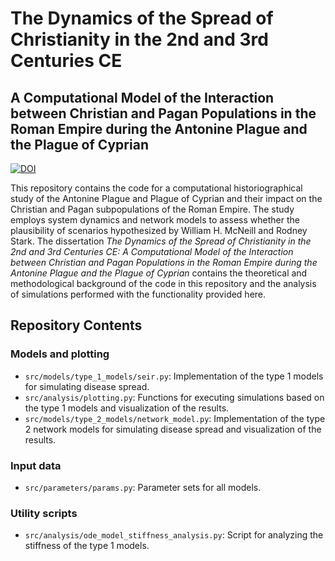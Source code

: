 # The Dynamics of the Spread of Christianity in the 2nd and 3rd Centuries CE
## A Computational Model of the Interaction between Christian and Pagan Populations in the Roman Empire during the Antonine Plague and the Plague of Cyprian 

[![DOI](https://zenodo.org/badge/DOI/10.5281/zenodo.17070198.svg)](https://doi.org/10.5281/zenodo.17070198)

This repository contains the code for a computational historiographical study of the Antonine Plague and Plague of Cyprian and their impact on the Christian and Pagan subpopulations of the Roman Empire. The study employs system dynamics and network models to assess whether the plausibility of scenarios hypothesized by William H. McNeill and Rodney Stark. The dissertation _The Dynamics of the Spread of Christianity in the 2nd and 3rd Centuries CE: A Computational Model of the Interaction between Christian and Pagan Populations in the Roman Empire during the Antonine Plague and the Plague of Cyprian_ contains the theoretical and methodological background of the code in this repository and the analysis of simulations performed with the functionality provided here.

## Repository Contents
### Models and plotting
- `src/models/type_1_models/seir.py`: Implementation of the type 1 models for simulating disease spread.
- `src/analysis/plotting.py`: Functions for executing simulations based on the type 1 models and visualization of the results.
- `src/models/type_2_models/network_model.py`: Implementation of the type 2 network models for simulating disease spread and visualization of the results.

### Input data
- `src/parameters/params.py`: Parameter sets for all models.

### Utility scripts
- `src/analysis/ode_model_stiffness_analysis.py`: Script for analyzing the stiffness of the type 1 models.
